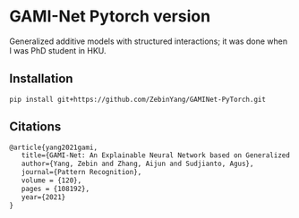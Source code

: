 #  GAMI-Net Pytorch version
Generalized additive models with structured interactions; it was done when I was PhD student in HKU.

## Installation 

```shell
pip install git+https://github.com/ZebinYang/GAMINet-PyTorch.git
```

## Citations

```latex
@article{yang2021gami,
   title={GAMI-Net: An Explainable Neural Network based on Generalized Additive Models with Structured Interactions},
   author={Yang, Zebin and Zhang, Aijun and Sudjianto, Agus},
   journal={Pattern Recognition},
   volume = {120},
   pages = {108192},
   year={2021}
}
```
